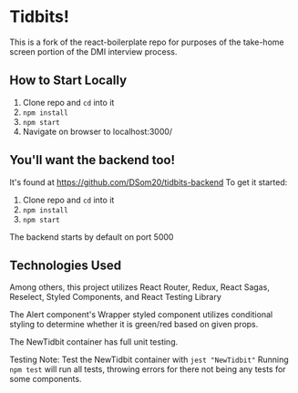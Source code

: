 # Tidbits!

This is a fork of the react-boilerplate repo for purposes of the take-home screen portion of the DMI interview process.

## How to Start Locally
1. Clone repo and `cd` into it
2. `npm install`
3. `npm start`
4. Navigate on browser to localhost:3000/

## You'll want the backend too!
It's found at https://github.com/DSom20/tidbits-backend
To get it started:
1. Clone repo and `cd` into it
2. `npm install`
3. `npm start`

The backend starts by default on port 5000

## Technologies Used
Among others, this project utilizes React Router, Redux, React Sagas, Reselect, Styled Components, and React Testing Library

The Alert component's Wrapper styled component utilizes conditional styling to determine whether it is green/red based on given props.

The NewTidbit container has full unit testing.

Testing Note:
  Test the NewTidbit container with
    `jest "NewTidbit"`
  Running `npm test` will run all tests, throwing errors for there not being any tests for some components.
